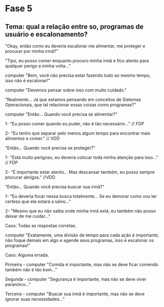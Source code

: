 # Fase 5

## Tema: qual a relação entre so, programas de usuário e escalonamento?

"Okay, então como eu deveria escalonar me alimentar, me proteger e procurar por minha irmã?"

"Tipo, eu posso comer enquanto procuro minha irmã e fico atento para qualquer perigo a minha volta..."

computer "Bem, você não precisa estar fazendo tudo ao mesmo tempo, isso não é escalonar!"

computer "Devemos pensar sobre isso com muito cuidado."

"Realmente... Já que estamos pensando em conceitos de Sistemas Operacionais, que tal relacionar essas coisas como programas?"

computer "Então... Quando você precisa se alimentar?"

1- "Eu posso comer quando eu puder, não é tão necessário..." // FDP

2- "Eu tenho que separar pelo menos algum tempo para encontrar mais alimentos e comer." // VDD

"Então... Quando você precisa se proteger?"

1- "Está muito perigoso, eu deveria colocar toda minha atenção para isso..." // FDP

2- "É importante estar atento... Mas descansar também, eu posso sempre procurar abrigos." //VDD

"Então... Quando você precisa buscar sua irmã?"

1- "Eu deveria focar nessa busca totalmente... Se eu demorar como vou ter certeza que ela estará a salvo..."

2- "Mesmo que eu não saiba onde minha irmã está, eu também não posso deixar de me cuidar..."

Caso: Todas as respostas corretas.

computer "Exatamente, uma divisão de tempo para cada ação é importante, não foque demais em algo e agende seus programas, isso é escalonar os programas!"

Caso: Alguma errada.

Primeira - computer "Comida é importante, mas não se deve ficar comendo também não é tão bom..."

Segunda - computer "Segurança é importante, mas não se deve viver paranóico..."

Terceira - computer "Buscar sua irmã é importante, mas não se deve ignorar suas necessidades..."

